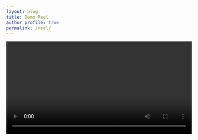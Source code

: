 ```yaml
---
layout: blog
title: Demo Reel
author_profile: true
permalink: /reel/
---
```


<!---->
<video style="width:100%;" controls>
  <source src="{{ site.url }}/assets/pages/reel/Reel.mp4" type="video/mp4">
</video>
<!---->
